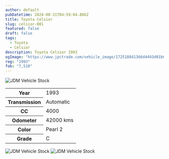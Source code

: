 ```yaml
---
author: default
pubDatetime: 2024-08-31T04:59:04.866Z
title: Toyota Celsior
slug: celsior-001
featured: false
draft: false
tags:
  - Toyota
  - Celsior
description: Toyota Celsior 1993
ogImage: "https://www.jpctrade.com/vehicle_image/172518841366d4493d01b65_6063_a.jpeg"
reg: "1993"
fob: "7,510"
---
```

![JDM Vehicle Stock](https://www.jpctrade.com/vehicle_image/172518841366d4493d01b65_6063_a.jpeg)

<table>
  <tr>
    <th>Year</th>
    <td>1993</td>
  </tr>
  <tr>
    <th>Transmission</th>
    <td>Automatic</td>
  </tr>
  <tr>
    <th>CC</th>
    <td>4000</td>
  </tr>
    <tr>
    <th>Odometer</th>
    <td>42000 kms</td>
  </tr>
      <tr>
    <th>Color</th>
    <td>Pearl 2</td>
  </tr>
      <tr>
    <th>Grade</th>
    <td>C</td>
</table>
                          
![JDM Vehicle Stock](https://www.jpctrade.com/vehicle_image/172518841566d4493f9ff7e_6063_b.jpeg)
![JDM Vehicle Stock](https://www.jpctrade.com/vehicle_image/172518841866d44942935e6_6063_c.jpeg)